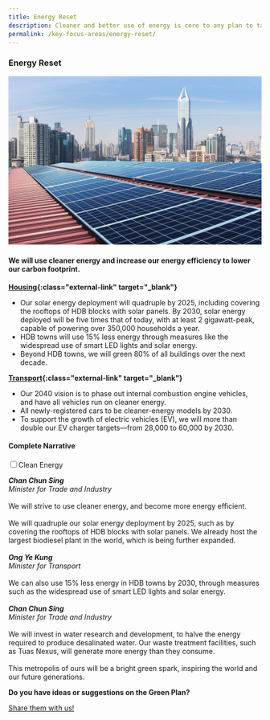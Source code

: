 ```yaml
---
title: Energy Reset
description: Cleaner and better use of energy is core to any plan to tackle climate change. Learn how we will increase our solar capacity, and our aim to shift from internal combustion engine vehicles to electric vehicles by 2040. 
permalink: /key-focus-areas/energy-reset/
---
```


### Energy Reset

![Energy Reset](/images/framework/framework_energyreset.jpg)

#### We will use cleaner energy and increase our energy efficiency to lower our carbon footprint. 

**[Housing](https://www.mnd.gov.sg/our-work/greening-our-home/hdb-green-towns-programme){:class="external-link" target="_blank"}**
- Our solar energy deployment will quadruple by 2025, including covering the rooftops of HDB blocks with solar panels. By 2030, solar energy deployed will be five times that of today, with at least 2 gigawatt-peak, capable of powering over 350,000 households a year. 
- HDB towns will use 15% less energy through measures like the widespread use of smart LED lights and solar energy.
- Beyond HDB towns, we will green 80% of all buildings over the next decade. 
 

**[Transport](https://www.mot.gov.sg/news-centre/news/Detail/written-reply-by-minister-for-transport-ong-ye-kung-to-parliamentary-question-on-update-on-plan-to-provide-28-000-electric-vehicle-charging-points-by-2030/){:class="external-link" target="_blank"}**
- Our 2040 vision is to phase out internal combustion engine vehicles, and have all vehicles run on cleaner energy.
- All newly-registered cars to be cleaner-energy models by 2030.
- To support the growth of electric vehicles (EV), we will more than double our EV charger targets—from 28,000 to 60,000 by 2030.

#### Complete Narrative

<div>
	<input type="checkbox" id="title1"  /><label for="title1">Clean Energy</label>
	<div class="accordion-content">
		<p><i><strong>Chan Chun Sing</strong></i><br/>
			<i>Minister for Trade and Industry</i><br/><br/>
			We will strive to use cleaner energy, and become more energy efficient.<br/><br/>
			We will quadruple our solar energy deployment by 2025, such as by covering the rooftops of HDB blocks with solar panels. We already host the largest biodiesel plant in the world, which is being further expanded.<br/><br/>
			<i><strong>Ong Ye Kung</strong></i><br/>
			<i>Minister for Transport</i><br/><br/>
			We can also use 15% less energy in HDB towns by 2030, through measures such as the widespread use of smart LED lights and solar energy.<br/><br/>
			<i><strong>Chan Chun Sing</strong></i><br/>
			<i>Minister for Trade and Industry</i><br/><br/>
			We will invest in water research and development, to halve the energy required to produce desalinated water. Our waste treatment facilities, such as Tuas Nexus, will generate more energy than they consume.<br/><br/>
			This metropolis of ours will be a bright green spark, inspiring the world and our future generations.
		</p>
	</div>
</div>

**Do you have ideas or suggestions on the Green Plan?**

<a href="https://form.gov.sg/6013d365bedd790011bb9c86" class="front-page-cta bp-sec-button margin--top padding--bottom" target="_blank">
	<span>Share them with us!</span>
	<i class="sgds-icon sgds-icon-arrow-right is-size-4" aria-hidden="true"></i>
</a>